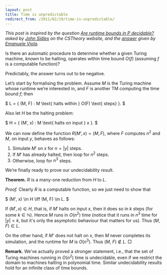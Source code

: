 ```yaml
---
layout: post
title: Time is unpredictable
redirect_from: /2011/02/19/time-is-unpredictable/
---
```


<em>This post is inspired by the question <a href="http://cstheory.stackexchange.com/q/5004/182">Are runtime bounds in P decidable?</a> asked by <a href="http://www.mrfm.org/">John Sidles</a> on the CSTheory website, and the <a href="http://cstheory.stackexchange.com/questions/5004/are-runtime-bounds-in-p-decidable-answer-no/5006#5006">answer</a> given by <a href="http://www.ccs.neu.edu/home/viola/">Emanuele Viola</a>.</em>

Is there an automatic procedure to determine whether a given Turing machine, <em>known</em> to be halting, operates within time bound $O(f)$ (assuming $f$ is a computable function)?

Predictably, the answer turns out to be negative.

Let’s start by formalising the problem. Assume $M$ is the Turing machine whose runtime we’re interested in, and $F$ is another TM computing the time bound $f$; then

$ L = \{ (M, F) : M \text{ halts within } O(F) \text{ steps} \}. $

Also let $H$ be the halting problem:

$ H = \{ (M’, x) : M \text{ halts on input } x \}. $

We can now define the function $R(M’, x) = (M, F)$, where $F$ computes $n^2$ and $M$, on input $y$, behaves as follows:

1. Simulate $M'$ on $x$ for $n = |y|$ steps.
2. If $M'$ has already halted, then loop for $n^2$ steps.
3. Otherwise, loop for $n^3$ steps.

We’re finally ready to prove our undecidability result.

<strong>Theorem.</strong> $R$ is a many-one reduction from $H$ to $L$.

<em>Proof.</em> Clearly $R$ is a computable function, so we just need to show that

$ (M', x) \in H \iff (M, F) \in L. $

If  $(M', x) \in H$, that is, if $M'$ halts on input $x$, then it does so in $k$ steps (for some $k \in \mathbb{N}$). Hence $M$ runs in $O(n^2)$ time (notice that it runs in $n^3$ time for $|y| < k$, but it's only the asymptotic behaviour that matters for us). Thus $(M, F) \in L$.

On the other hand, if <em>M’</em> does not halt on <em>x</em>, then <em>M</em> never completes its simulation, and the runtime for <em>M</em> is <em>O</em>(<em>n</em><sup>3</sup>). Thus (<em>M</em>, <em>F</em>) &notin; <em>L</em>. □

<strong>Remark.</strong> We’ve actually proved a stronger statement, i.e., that the set of Turing machines running in <em>O</em>(<em>n</em><sup>2</sup>) time is undecidable, even if we restrict the domain to machines halting in polynomial time. Similar undecidability results hold for an infinite class of time bounds.
